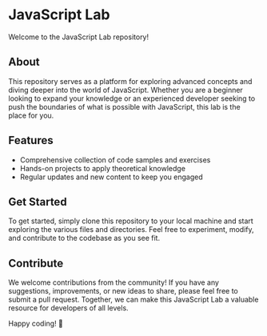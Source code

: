 # JavaScript Lab

Welcome to the JavaScript Lab repository! 

## About
This repository serves as a platform for exploring advanced concepts and diving deeper into the world of JavaScript. Whether you are a beginner looking to expand your knowledge or an experienced developer seeking to push the boundaries of what is possible with JavaScript, this lab is the place for you.

## Features
- Comprehensive collection of code samples and exercises
- Hands-on projects to apply theoretical knowledge
- Regular updates and new content to keep you engaged

## Get Started
To get started, simply clone this repository to your local machine and start exploring the various files and directories. Feel free to experiment, modify, and contribute to the codebase as you see fit.

## Contribute
We welcome contributions from the community! If you have any suggestions, improvements, or new ideas to share, please feel free to submit a pull request. Together, we can make this JavaScript Lab a valuable resource for developers of all levels.

Happy coding! 🚀
